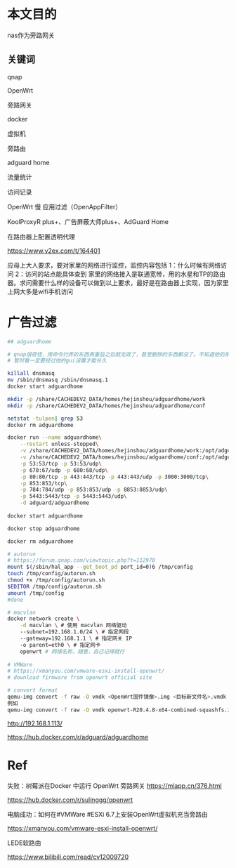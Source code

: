 # 本文目的

nas作为旁路网关

## 关键词

qnap

OpenWrt 

旁路网关

docker

虚拟机

旁路由

adguard home

流量统计

访问记录

OpenWrt  慢
应用过滤（OpenAppFilter）

KoolProxyR plus+、广告屏蔽大师plus+、AdGuard Home

在路由器上配置透明代理



https://www.v2ex.com/t/164401

应母上大人要求，要对家里的网络进行监控，监控内容包括
 1：什么时候有网络访问
 2：访问的站点能具体查到
 家里的网络接入是联通宽带，用的水星和TP的路由器。求问需要什么样的设备可以做到以上要求，最好是在路由器上实现，因为家里上网大多是wifi手机访问

# 广告过滤

```bash
## adguardhome

# qnap很奇怪，用命令行弄的东西再重启之后就无效了，甚至删除的东西都没了。不知道他的系统搞了什么鬼
# 暂时看一定要经过他的gui设置才能长久

killall dnsmasq
mv /sbin/dnsmasq /sbin/dnsmasq.1
docker start adguardhome

mkdir -p /share/CACHEDEV2_DATA/homes/hejinshou/adguardhome/work
mkdir -p /share/CACHEDEV2_DATA/homes/hejinshou/adguardhome/conf

netstat -tulpen| grep 53
docker rm adguardhome

docker run --name adguardhome\
    --restart unless-stopped\
    -v /share/CACHEDEV2_DATA/homes/hejinshou/adguardhome/work:/opt/adguardhome/work\
    -v /share/CACHEDEV2_DATA/homes/hejinshou/adguardhome/conf:/opt/adguardhome/conf\
    -p 53:53/tcp -p 53:53/udp\
    -p 670:67/udp -p 680:68/udp\
    -p 80:80/tcp -p 443:443/tcp -p 443:443/udp -p 3000:3000/tcp\
    -p 853:853/tcp\
    -p 784:784/udp -p 853:853/udp -p 8853:8853/udp\
    -p 5443:5443/tcp -p 5443:5443/udp\
    -d adguard/adguardhome
    
docker start adguardhome

docker stop adguardhome

docker rm adguardhome

# autorun
# https://forum.qnap.com/viewtopic.php?t=112970
mount $(/sbin/hal_app --get_boot_pd port_id=0)6 /tmp/config
touch /tmp/config/autorun.sh
chmod +x /tmp/config/autorun.sh
$EDITOR /tmp/config/autorun.sh
umount /tmp/config
#done

# macvlan 
docker network create \
    -d macvlan \ # 使用 macvlan 网络驱动
    --subnet=192.168.1.0/24 \ # 指定网段
    --gateway=192.168.1.1 \ # 指定网关 IP
    -o parent=eth0 \ # 指定网卡
    openwrt # 网络名称，随意，自己记得就行
    
# VMWare
# https://xmanyou.com/vmware-esxi-install-openwrt/
# download firmware from openwrt official site

# convert format
qemu-img convert -f raw -O vmdk <OpenWrt固件镜像>.img <目标新文件名>.vmdk
例如
qemu-img convert -f raw -O vmdk openwrt-R20.4.8-x64-combined-squashfs.img openwrt-R20.4.8-x64-combined-squashfs.img.vmdk

```

http://192.168.1.113/

https://hub.docker.com/r/adguard/adguardhome

# Ref

失败：树莓派在Docker 中运行 OpenWrt 旁路网关 https://mlapp.cn/376.html

https://hub.docker.com/r/sulinggg/openwrt



电脑成功：如何在#VMWare #ESXi 6.7上安装OpenWrt虚拟机充当旁路由

https://xmanyou.com/vmware-esxi-install-openwrt/

LEDE软路由

https://www.bilibili.com/read/cv12009720